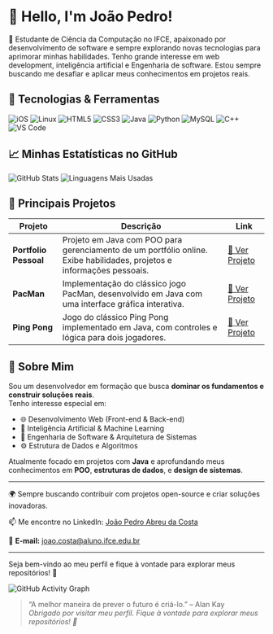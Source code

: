 # 👋 Hello, I'm João Pedro!

🚀 Estudante de Ciência da Computação no IFCE, apaixonado por desenvolvimento de software e sempre explorando novas tecnologias para aprimorar minhas habilidades. Tenho grande interesse em web development, inteligência artificial e Engenharia de software. Estou sempre buscando me desafiar e aplicar meus conhecimentos em projetos reais.

## 🔧 Tecnologias & Ferramentas

![iOS](https://img.shields.io/badge/iOS-000000?style=for-the-badge&logo=ios&logoColor=white)
![Linux](https://img.shields.io/badge/Linux-FCC624?style=for-the-badge&logo=linux&logoColor=black)
![HTML5](https://img.shields.io/badge/html5-%23E34F26.svg?style=for-the-badge&logo=html5&logoColor=white)
![CSS3](https://img.shields.io/badge/css3-%231572B6.svg?style=for-the-badge&logo=css3&logoColor=white)
![Java](https://img.shields.io/badge/java-%23ED8B00.svg?style=for-the-badge&logo=openjdk&logoColor=white)
![Python](https://img.shields.io/badge/python-3670A0?style=for-the-badge&logo=python&logoColor=ffdd54)
![MySQL](https://img.shields.io/badge/mysql-4479A1.svg?style=for-the-badge&logo=mysql&logoColor=white)
![C++](https://img.shields.io/badge/c++-%2300599C.svg?style=for-the-badge&logo=c%2B%2B&logoColor=white)
![VS Code](https://img.shields.io/badge/VS_Code-007ACC?style=for-the-badge&logo=visual-studio-code&logoColor=white)

## 📈 Minhas Estatísticas no GitHub

![GitHub Stats](https://github-readme-stats.vercel.app/api?username=ByJoao1&show_icons=true&theme=radical)
![Linguagens Mais Usadas](https://github-readme-stats.vercel.app/api/top-langs/?username=ByJoao1&layout=compact&theme=radical)

## 💼 Principais Projetos

| Projeto               | Descrição                                                                                                              | Link                                                           |
| --------------------- | ---------------------------------------------------------------------------------------------------------------------- | -------------------------------------------------------------- |
| **Portfolio Pessoal** | Projeto em Java com POO para gerenciamento de um portfólio online. Exibe habilidades, projetos e informações pessoais. | [🔗 Ver Projeto](https://byjoao1.github.io/Portfolio_Pessoal/) |
| **PacMan**            | Implementação do clássico jogo PacMan, desenvolvido em Java com uma interface gráfica interativa.                      | [🔗 Ver Projeto](https://byjoao1.github.io/PacMan/)            |
| **Ping Pong**         | Jogo do clássico Ping Pong implementado em Java, com controles e lógica para dois jogadores.                           | [🔗 Ver Projeto](https://byjoao1.github.io/PingPong/)          |



## 🚀 Sobre Mim

Sou um desenvolvedor em formação que busca **dominar os fundamentos e construir soluções reais**.  
Tenho interesse especial em:

- 🌐 Desenvolvimento Web (Front-end & Back-end)
- 🧠 Inteligência Artificial & Machine Learning
- 🧱 Engenharia de Software & Arquitetura de Sistemas
- ⚙️ Estrutura de Dados e Algoritmos

Atualmente focado em projetos com **Java** e aprofundando meus conhecimentos em **POO**, **estruturas de dados**, e **design de sistemas**.

---

🌍 Sempre buscando contribuir com projetos open-source e criar soluções inovadoras.

📫 Me encontre no LinkedIn: [João Pedro Abreu da Costa](https://www.linkedin.com/in/jo%C3%A3o-pedro-abreu-da-costa-398616286) 

📩 **E-mail:** joao.costa@aluno.ifce.edu.br 

---

Seja bem-vindo ao meu perfil e fique à vontade para explorar meus repositórios! 🚀





![GitHub Activity Graph](https://github-readme-activity-graph.vercel.app/graph?username=ByJoao1&theme=xcode)


> “A melhor maneira de prever o futuro é criá-lo.” – Alan Kay  
> *Obrigado por visitar meu perfil. Fique à vontade para explorar meus repositórios! 🚀*
